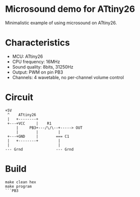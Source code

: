 # Microsound demo for ATtiny26

Minimalistic example of using microsound on ATtiny26.

# Characteristics

- MCU: ATtiny26
- CPU frequency: 16MHz
- Sound quality: 8bits, 31250Hz
- Output: PWM on pin PB3
- Channels: 4 wavetable, no per-channel volume control

# Circuit

```
+5V    
 ^    ATtiny26
 |   +--------+
 +---+VCC     |    R1
     |     PB3+---/\/\--+-----> OUT
     |        |         |
 +---+GND     |        === C1
 |   +--------+         |
 |                      |
--- Grnd               --- Grnd
```

# Build

```
make clean hex 
make program
```PB3
